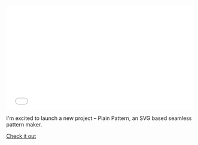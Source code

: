 <div class="embed embed--vimeo">
  <iframe src="//player.vimeo.com/video/105523372" width="500" height="281" frameborder="0" webkitallowfullscreen mozallowfullscreen allowfullscreen></iframe>
</div>

I'm excited to launch a new project – Plain Pattern, an SVG based seamless pattern maker.

[Check it out](/plain-pattern)